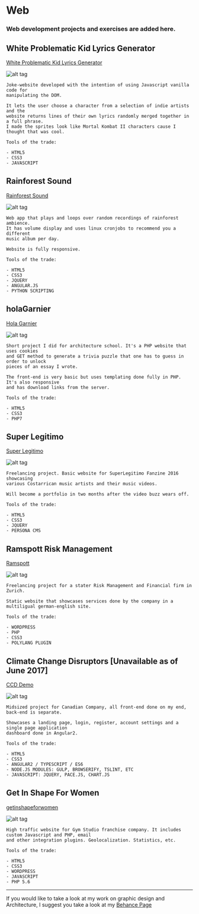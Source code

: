 # Web 
<h3> Web development projects and exercises are added here.</h3>

<h2> White Problematic Kid Lyrics Generator </h2>
<a href="http://whiteproblematickid-lyricsgenerator.com" target="_blank">White Problematic Kid Lyrics Generator</a>

![alt tag](http://i.imgur.com/0Cu0Pdj.png)

	Joke-website developed with the intention of using Javascript vanilla code for 
	manipulating the DOM.

	It lets the user choose a character from a selection of indie artists and the
	website returns lines of their own lyrics randomly merged together in a full phrase.
	I made the sprites look like Mortal Kombat II characters cause I thought that was cool.

	Tools of the trade:

	- HTML5
	- CSS3
	- JAVASCRIPT	


<h2> Rainforest Sound </h2> 
<a href="http://www.rainforestsound.club" target="_blank">Rainforest Sound</a>

![alt tag](http://i.imgur.com/WH9Ou7t.png)

	Web app that plays and loops over random recordings of rainforest ambience. 
	It has volume display and uses linux cronjobs to recommend you a different
	music album per day.

	Website is fully responsive.

	Tools of the trade:

	- HTML5
	- CSS3
	- JQUERY
	- ANGULAR.JS
	- PYTHON SCRIPTING



<h2> holaGarnier </h2> 
<a href="http://holagarnier.club" target="_blank">Hola Garnier</a>

![alt tag](http://i.imgur.com/iFFkBaq.png)

	Short project I did for architecture school. It's a PHP website that uses cookies
	and GET method to generate a trivia puzzle that one has to guess in order to unlock 
	pieces of an essay I wrote.

	The front-end is very basic but uses templating done fully in PHP. It's also responsive 
	and has download links from the server.

	Tools of the trade:

	- HTML5
	- CSS3
	- PHP7

<h2> Super Legitimo </h2> 
<a href="http://superlegitimo.com" target="_blank">Super Legitimo</a>

![alt tag](http://i.imgur.com/9xnKKar.jpg)

	Freelancing project. Basic website for SuperLegitimo Fanzine 2016 showcasing 
	various Costarrican music artists and their music videos.

	Will become a portfolio in two months after the video buzz wears off.

	Tools of the trade:

	- HTML5
	- CSS3
	- JQUERY
	- PERSONA CMS

<h2> Ramspott Risk Management </h2> 
<a href="http://ramspott.com" target="_blank">Ramspott</a>

![alt tag](http://i.imgur.com/szOrDRZ.png)

	Freelancing project for a stater Risk Management and Financial firm in Zurich.

	Static website that showcases services done by the company in a multiligual german-english site.

	Tools of the trade:

	- WORDPRESS
	- PHP
	- CSS3
	- POLYLANG PLUGIN


<h2> Climate Change Disruptors [Unavailable as of June 2017] </h2> 
<a href="http://ccddemo.azurewebsites.net/" target="_blank">CCD Demo</a>

![alt tag](http://i.imgur.com/7xfPiA0.png)

	Midsized project for Canadian Company, all front-end done on my end, back-end is separate.  

	Showcases a landing page, login, register, account settings and a single page application 
	dashboard done in Angular2.

	Tools of the trade:

	- HTML5
	- CSS3
	- ANGULAR2 / TYPESCRIPT / ES6
	- NODE.JS MODULES: GULP, BROWSERIFY, TSLINT, ETC
	- JAVASCRIPT: JQUERY, PACE.JS, CHART.JS
	
<h2> Get In Shape For Women </h2> 
<a href="http://getinshapeforwomen.com/" target="_blank">getinshapeforwomen</a>

![alt tag](http://i.imgur.com/AqXay5r.jpg)

	High traffic website for Gym Studio franchise company. It includes custom Javascript and PHP, email
	and other integration plugins. Geolocalization. Statistics, etc.

	Tools of the trade:

	- HTML5
	- CSS3
	- WORDPRESS
	- JAVASCRIPT
	- PHP 5.6
	
<hr/>

If you would like to take a look at my work on graphic design and Architecture, I suggest
you take a look at my <a href="https://www.behance.net/andrralv">Behance Page</a>
